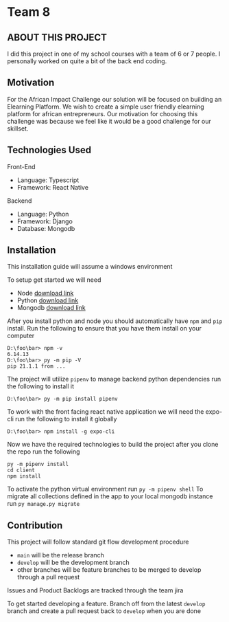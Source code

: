 # Team 8

## ABOUT THIS PROJECT
I did this project in one of my school courses with a team of 6 or 7 people. I personally worked on quite a bit of the back end coding.
## Motivation
For the African Impact Challenge our solution will be focused on building an Elearning Platform. We wish to create a simple user friendly elearning platform for african entrepreneurs. Our motivation for choosing this challenge was because we feel like it would be a good challenge for our skillset.

## Technologies Used
Front-End 

- Language: Typescript
- Framework: React Native

Backend

- Language: Python
- Framework: Django
- Database: Mongodb

## Installation

This installation guide will assume a windows environment 

To setup get started we will need 

- Node [download link](https://nodejs.org/en/)
- Python [download link](https://www.python.org/)
- Mongodb [download link](https://docs.mongodb.com/manual/installation/)

After you install python and node you should automatically have `npm` and `pip` install. Run the following to ensure that you have them install on your computer

```
D:\foo\bar> npm -v
6.14.13
D:\foo\bar> py -m pip -V
pip 21.1.1 from ...
```

The project will utilize `pipenv` to manage backend python dependencies run the following to install it

```
D:\foo\bar> py -m pip install pipenv
```
To work with the front facing react native application we will need the expo-cli run the following to install it globally
```
D:\foo\bar> npm install -g expo-cli
```

Now we have the required technologies to build the project after you clone the repo run the following

```
py -m pipenv install
cd client
npm install
```
To activate the python virtual environment run `py -m pipenv shell`
To migrate all collections defined in the app to your local mongodb instance run `py manage.py migrate`



## Contribution

This project will follow standard git flow development procedure
- `main` will be the release branch 
- `develop` will be the development branch
- other branches will be feature branches to be merged to develop through a pull request

Issues and Product Backlogs are tracked through the team jira

To get started developing a feature. Branch off from the latest `develop` branch
and create a pull request back to `develop` when you are done

